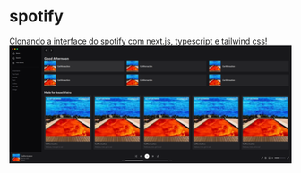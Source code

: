 # spotify

Clonando a interface do spotify com next.js, typescript e tailwind css!
![imagems do clone spotify](https://github.com/josoelvieira/spotify/blob/main/public/screencapture-localhost-3000-2023-04-16-19_05_19.png)
